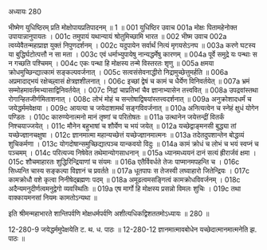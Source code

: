 अध्यायः 280

भीष्मेण युधिष्ठिरम् प्रति मोक्षोपायप्रतिपादनम् ॥ 1 ॥
001	युधिष्ठिर उवाच 
001a	मोक्षः पितामहेनोक्त उपायान्नानुपायतः ।
001c	तमुपायं यथान्यायं श्रोतुमिच्छामि भारत ॥
002	भीष्म उवाच 
002a	त्वय्येवैतन्महाप्राज्ञ युक्तं निपुणदर्शनम् ।
002c	यदुपायेन सर्वार्थं नित्यं मृगयसेऽनघ ॥
003a	करणे घटस्य या बुद्धिर्घटोत्पत्तौ न सा मता ।
003c	एवं धर्माभ्युपायेषु नान्यद्धर्मेषु कारणम् ॥
004a	पूर्वे समुद्रे यः पन्थाः स न गच्छति पश्चिमम् ।
004c	एकः पन्था हि मोक्षस्य तन्मे विस्तरतः शृणु ॥
005a	क्षमया क्रोधमुच्छिन्द्यात्कामं सङ्कल्पवर्जनात् ।
005c	सत्वसंसेवनाद्धीरो निद्रामुच्छेत्तुमर्हति ॥
006a	अप्रमादाद्भयं रक्षेच्छ्वासं क्षेत्रज्ञशीलनात् ।
006c	इच्छां द्वेषं च कामं च धैर्येण विनिवर्तयेत् ॥
007a	भ्रमं सम्मोहमावर्तमभ्यासाद्विनिवर्तयेत् ।
007c	निद्रां चाप्रतिभां चैव ज्ञानाभ्यासेन तत्त्ववित् ॥
008a	उपद्रवांस्तथा रोगान्हितजीर्णमिताशनात् ।
008c	लोभं मोहं च सन्तोषाद्विषयांस्तत्त्वदर्शनात् ॥
009a	अनुक्रोशादधर्मं च जयेद्धर्ममवेक्षया ।
009c	आयत्या च जयेदाशामर्थं सङ्गविवर्जनात् ॥
010a	अनित्यत्वेन च स्नेहं क्षुधं योगेन पण्डितः ।
010c	कारुण्येनात्मनो मानं तृष्णां च परितोषतः ॥
011a	उत्थानेन जयेत्तन्द्रीं वितर्कं निश्चयाज्जयेत् ।
011c	मौनेन बहुभाषां च शौर्येण च भयं जयेत् ॥
012a	यच्छेद्वाङ्मनसी बुद्ध्या तां यच्छेज्ज्ञानचक्षुषा ।
012c	ज्ञानमात्मा महान्यच्छेत्तं यच्छेज्ज्ञानमात्मनः ॥
013a	तदेतदुपशान्तेन बोद्धव्यं शुचिकर्मणा ।
013c	योगदोषान्समुच्छिद्यात्पञ्च यान्कवयो विदुः ॥
014a	कामं क्रोधं च लोभं च भयं स्वप्नं च पञ्चमम् ।
014c	परित्यज्य निषेवेत तथेमान्योगसाधनान् ॥
015a	ध्यानमध्ययनं दानं सत्यं ह्रीरार्जवं क्षमा ।
015c	शौचमाहारतः शुद्धिरिन्द्रियाणां च संयमः ॥
016a	एतैर्विवर्धते तेजः पाप्मानमपहन्ति च ।
016c	सिध्यन्ति चास्य सङ्कल्पा विज्ञानं च प्रवर्तते ॥
017a	धूतपापः स तेजस्वी लघ्वाहारो जितेन्द्रियः ।
017c	कामक्रोधौ वशे कृत्वा निनीषेद्ब्रह्मणः पदम् ॥
018a	अमूढत्वमसङ्गित्वं कामक्रोधविवर्जनम् ।
018c	अदैन्यमनुदीर्णत्वमनुद्वेगो व्यवस्थितिः ॥
019a	एष मार्गो हि मोक्षस्य प्रसन्नो विमलः शुचिः ।
019c	तथा वाक्कायमनसां नियमः कामतोऽन्यथा ॥ 

इति श्रीमन्महाभारते शान्तिपर्वणि मोक्षधर्मपर्वणि अशीत्यधिकद्विशततमोऽध्यायः ॥ 280 ॥

12-280-9 जयेद्धर्ममुपेक्षयेति ट. थ. ध. पाठः ॥ 12-280-12 ज्ञानमात्मावबोधेन यच्छेदात्मानमात्मनेति झ. पाठः ॥
